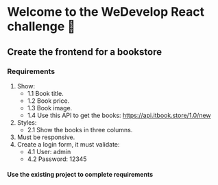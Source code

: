 # Welcome to the WeDevelop React challenge 🚀

## Create the frontend for a bookstore

### Requirements 

1. Show:
    * 1.1 Book title. 
    * 1.2 Book price.
    * 1.3 Book image.
    * 1.4 Use this API to get the books: https://api.itbook.store/1.0/new
2. Styles:
    * 2.1 Show the books in three columns.
3. Must be responsive. 
4. Create a login form, it must validate:
    * 4.1 User: admin
    * 4.2 Password: 12345

#### Use the existing project to complete requirements 